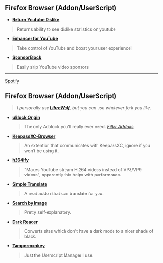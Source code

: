 ## **Firefox Browser (Addon/UserScript)**

* [**Return Youtube Dislike**](https://addons.mozilla.org/en-US/firefox/addon/return-youtube-dislikes/)
>Returns ability to see dislike statistics on youtube

* [**Enhancer for YouTube**](https://addons.mozilla.org/en-US/firefox/addon/enhancer-for-youtube/?utm_source=addons.mozilla.org&utm_medium=referral&utm_content=recommended_fallback)
>Take control of YouTube and boost your user experience!

* [**SponsorBlock**](https://addons.mozilla.org/en-US/firefox/addon/sponsorblock/)
>Easily skip YouTube video sponsors

---
[Spotify](https://github.com/amd64fox/SpotX)








## **Firefox Browser (Addon/UserScript)**
> _I personally use [**LibreWolf**](https://librewolf.net/), but you can use whatever fork you like._
* [**uBlock Origin**](https://addons.mozilla.org/en-US/firefox/addon/ublock-origin/)
  > The only Adblock you'll really ever need. [_Filter Addons_](https://rentry.co/FilterStalker)
* [**KeepassXC-Browser**](https://addons.mozilla.org/en-US/firefox/addon/keepassxc-browser/?utm_source=addons.mozilla.org&utm_medium=referral&utm_content=search)
  > An extention that communicates with KeepassXC, ignore if you won't be using it.
* [**h264ify**](https://addons.mozilla.org/en-US/firefox/addon/h264ify/?utm_source=addons.mozilla.org&utm_medium=referral&utm_content=search)
  > "Makes YouTube stream H.264 videos instead of VP8/VP9 videos", apparently this helps with performance.
* [**Simple Translate**](https://addons.mozilla.org/en-US/firefox/addon/simple-translate/)
  > A neat addon that can translate for you.
* [**Search by Image**](https://addons.mozilla.org/en-US/firefox/addon/search_by_image/)
  > Pretty self-explanatory.
* [**Dark Reader**](https://addons.mozilla.org/en-US/firefox/addon/darkreader/)
  > Converts sites which don't have a dark mode to a nicer shade of black.
* [**Tampermonkey**](https://addons.mozilla.org/en-US/firefox/addon/tampermonkey/)
  > Just the Userscript Manager I use.
